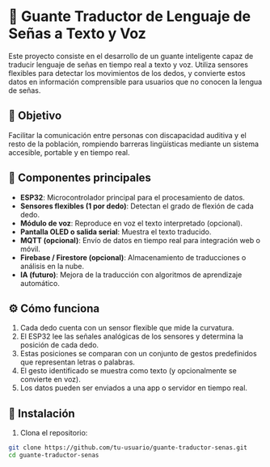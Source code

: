 # 🤖 Guante Traductor de Lenguaje de Señas a Texto y Voz

Este proyecto consiste en el desarrollo de un guante inteligente capaz de traducir lenguaje de señas en tiempo real a texto y voz. Utiliza sensores flexibles para detectar los movimientos de los dedos, y convierte estos datos en información comprensible para usuarios que no conocen la lengua de señas.

## 🎯 Objetivo

Facilitar la comunicación entre personas con discapacidad auditiva y el resto de la población, rompiendo barreras lingüísticas mediante un sistema accesible, portable y en tiempo real.

## 🧩 Componentes principales

- **ESP32**: Microcontrolador principal para el procesamiento de datos.
- **Sensores flexibles (1 por dedo)**: Detectan el grado de flexión de cada dedo.
- **Módulo de voz**: Reproduce en voz el texto interpretado (opcional).
- **Pantalla OLED o salida serial**: Muestra el texto traducido.
- **MQTT (opcional)**: Envío de datos en tiempo real para integración web o móvil.
- **Firebase / Firestore (opcional)**: Almacenamiento de traducciones o análisis en la nube.
- **IA (futuro)**: Mejora de la traducción con algoritmos de aprendizaje automático.

## ⚙️ Cómo funciona

1. Cada dedo cuenta con un sensor flexible que mide la curvatura.
2. El ESP32 lee las señales analógicas de los sensores y determina la posición de cada dedo.
3. Estas posiciones se comparan con un conjunto de gestos predefinidos que representan letras o palabras.
4. El gesto identificado se muestra como texto (y opcionalmente se convierte en voz).
5. Los datos pueden ser enviados a una app o servidor en tiempo real.

## 🚀 Instalación

1. Clona el repositorio:

```bash
git clone https://github.com/tu-usuario/guante-traductor-senas.git
cd guante-traductor-senas
